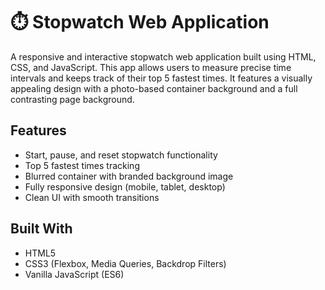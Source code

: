 # ⏱️ Stopwatch Web Application



A responsive and interactive stopwatch web application built using HTML, CSS, and JavaScript. This app allows users to measure precise time intervals and keeps track of their top 5 fastest times. It features a visually appealing design with a photo-based container background and a full contrasting page background.

##  Features

- Start, pause, and reset stopwatch functionality
- Top 5 fastest times tracking
- Blurred container with branded background image
- Fully responsive design (mobile, tablet, desktop)
- Clean UI with smooth transitions

##  Built With

- HTML5
- CSS3 (Flexbox, Media Queries, Backdrop Filters)
- Vanilla JavaScript (ES6)


